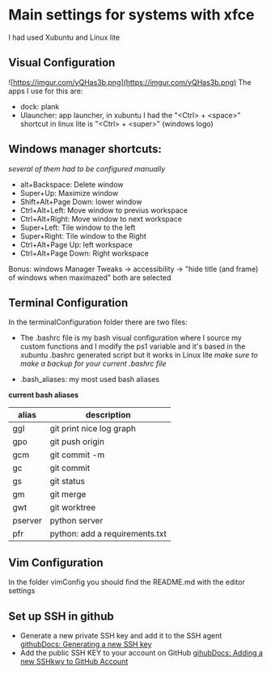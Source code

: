 # Main settings for systems with xfce

I had used Xubuntu and Linux lite

## Visual Configuration
![https://imgur.com/yQHas3b.png](https://imgur.com/yQHas3b.png)
The apps I use for this are:
- dock: plank
- Ulauncher: app launcher, in xubuntu I had the "\<Ctrl> + \<space>" shortcut in linux lite is "\<Ctrl> + \<super>" (windows logo)

## Windows manager shortcuts:
*several of them had to be configured manually*

- alt+Backspace: Delete window
- Super+Up: Maximize window
- Shift+Alt+Page Down: lower window
- Ctrl+Alt+Left: Move window to previus workspace
- Ctrl+Alt+Right: Move window to next workspace
- Super+Left: Tile window to the left
- Super+Right: Tile window to the Right
- Ctrl+Alt+Page Up: left workspace
- Ctrl+Alt+Page Down: Right workspace

Bonus: windows Manager Tweaks -> accessibility -> "hide title (and frame) of windows when maximazed" both are selected

## Terminal Configuration
In the terminalConfiguration folder there are two files:
- The .bashrc file is my bash visual configuration where I source my custom functions and I modify the ps1 variable and it's based in the xubuntu .bashrc generated script but it works in Linux lite
*make sure to make a backup for your current .bashrc file*

- .bash_aliases: my most used bash aliases

**current bash aliases**

|alias|description  |
|--|--|
|ggl|git print nice log graph
|gpo|git push origin|
|gcm| git commit -m|
|gc| git commit|
|gs|git status|
|gm|git merge|
|gwt|git worktree|
|pserver|python server|
|pfr|python: add a requirements.txt|

## Vim Configuration
In the folder vimConfig you should find the README.md with the editor settings

## Set up SSH in github 

- Generate a new private SSH key and add it to the SSH agent
[githubDocs: Generating a new SSH key](https://docs.github.com/en/authentication/connecting-to-github-with-ssh/generating-a-new-ssh-key-and-adding-it-to-the-ssh-agent)
- Add the public SSH KEY to your account on GitHub
[gihubDocs: Adding a new SSHkwy to GitHub Account](https://docs.github.com/en/authentication/connecting-to-github-with-ssh/adding-a-new-ssh-key-to-your-github-account)
